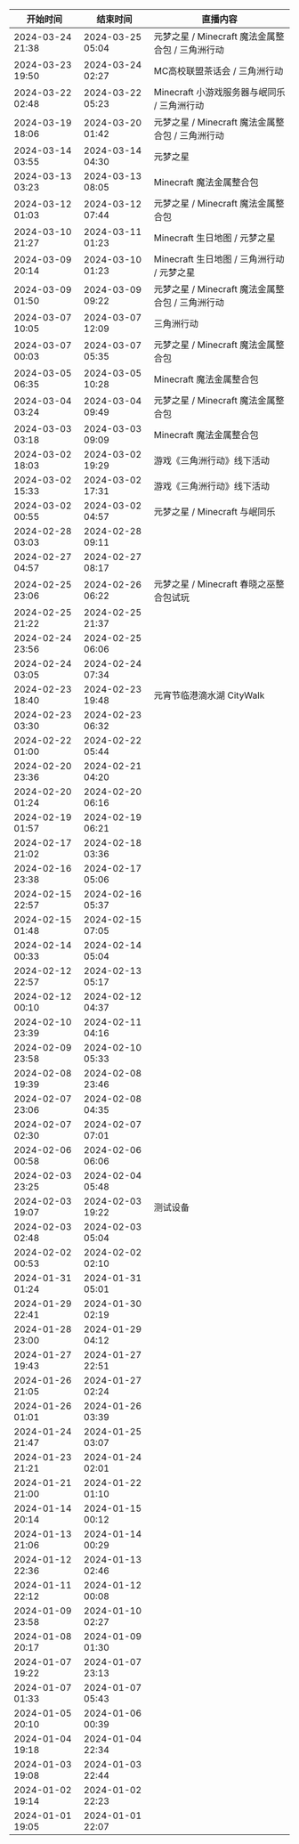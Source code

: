 | 开始时间 | 结束时间 | 直播内容 |
| ---- | ---- | ---- |
| 2024-03-24 21:38 | 2024-03-25 05:04 | 元梦之星 / Minecraft 魔法金属整合包 / 三角洲行动 |
| 2024-03-23 19:50 | 2024-03-24 02:27 | MC高校联盟茶话会 / 三角洲行动 |
| 2024-03-22 02:48 | 2024-03-22 05:23 | Minecraft 小游戏服务器与岷同乐 / 三角洲行动 |
| 2024-03-19 18:06 | 2024-03-20 01:42 | 元梦之星 / Minecraft 魔法金属整合包 / 三角洲行动 |
| 2024-03-14 03:55 | 2024-03-14 04:30 | 元梦之星 |
| 2024-03-13 03:23 | 2024-03-13 08:05 | Minecraft 魔法金属整合包 |
| 2024-03-12 01:03 | 2024-03-12 07:44 | 元梦之星 / Minecraft 魔法金属整合包 |
| 2024-03-10 21:27 | 2024-03-11 01:23 | Minecraft 生日地图 / 元梦之星 |
| 2024-03-09 20:14 | 2024-03-10 01:23 | Minecraft 生日地图 / 三角洲行动 / 元梦之星 |
| 2024-03-09 01:50 | 2024-03-09 09:22 | 元梦之星 / Minecraft 魔法金属整合包 / 三角洲行动 |
| 2024-03-07 10:05 | 2024-03-07 12:09 | 三角洲行动 |
| 2024-03-07 00:03 | 2024-03-07 05:35 | 元梦之星 / Minecraft 魔法金属整合包 |
| 2024-03-05 06:35 | 2024-03-05 10:28 | Minecraft 魔法金属整合包 |
| 2024-03-04 03:24 | 2024-03-04 09:49 | 元梦之星 / Minecraft 魔法金属整合包 |
| 2024-03-03 03:18 | 2024-03-03 09:09 | Minecraft 魔法金属整合包 |
| 2024-03-02 18:03 | 2024-03-02 19:29 | 游戏《三角洲行动》线下活动 |
| 2024-03-02 15:33 | 2024-03-02 17:31 | 游戏《三角洲行动》线下活动 |
| 2024-03-02 00:55 | 2024-03-02 04:57 | 元梦之星 / Minecraft 与岷同乐 |
| 2024-02-28 03:03 | 2024-02-28 09:11 |  |
| 2024-02-27 04:57 | 2024-02-27 08:17 |  |
| 2024-02-25 23:06 | 2024-02-26 06:22 | 元梦之星 / Minecraft 春晓之巫整合包试玩 |
| 2024-02-25 21:22 | 2024-02-25 21:37 |  |
| 2024-02-24 23:56 | 2024-02-25 06:06 |  |
| 2024-02-24 03:05 | 2024-02-24 07:34 |  |
| 2024-02-23 18:40 | 2024-02-23 19:48 | 元宵节临港滴水湖 CityWalk |
| 2024-02-23 03:30 | 2024-02-23 06:32 |  |
| 2024-02-22 01:00 | 2024-02-22 05:44 |  |
| 2024-02-20 23:36 | 2024-02-21 04:20 |  |
| 2024-02-20 01:24 | 2024-02-20 06:16 |  |
| 2024-02-19 01:57 | 2024-02-19 06:21 |  |
| 2024-02-17 21:02 | 2024-02-18 03:36 |  |
| 2024-02-16 23:38 | 2024-02-17 05:06 |  |
| 2024-02-15 22:57 | 2024-02-16 05:37 |  |
| 2024-02-15 01:48 | 2024-02-15 07:05 |  |
| 2024-02-14 00:33 | 2024-02-14 05:04 |  |
| 2024-02-12 22:57 | 2024-02-13 05:17 |  |
| 2024-02-12 00:10 | 2024-02-12 04:37 |  |
| 2024-02-10 23:39 | 2024-02-11 04:16 |  |
| 2024-02-09 23:58 | 2024-02-10 05:33 |  |
| 2024-02-08 19:39 | 2024-02-08 23:46 |  |
| 2024-02-07 23:06 | 2024-02-08 04:35 |  |
| 2024-02-07 02:30 | 2024-02-07 07:01 |  |
| 2024-02-06 00:58 | 2024-02-06 06:06 |  |
| 2024-02-03 23:25 | 2024-02-04 05:48 |  |
| 2024-02-03 19:07 | 2024-02-03 19:22 | 测试设备 |
| 2024-02-03 02:48 | 2024-02-03 05:04 |  |
| 2024-02-02 00:53 | 2024-02-02 02:10 |  |
| 2024-01-31 01:24 | 2024-01-31 05:01 |  |
| 2024-01-29 22:41 | 2024-01-30 02:19 |  |
| 2024-01-28 23:00 | 2024-01-29 04:12 |  |
| 2024-01-27 19:43 | 2024-01-27 22:51 |  |
| 2024-01-26 21:05 | 2024-01-27 02:24 |  |
| 2024-01-26 01:01 | 2024-01-26 03:39 |  |
| 2024-01-24 21:47 | 2024-01-25 03:07 |  |
| 2024-01-23 21:21 | 2024-01-24 02:01 |  |
| 2024-01-21 21:00 | 2024-01-22 01:10 |  |
| 2024-01-14 20:14 | 2024-01-15 00:12 |  |
| 2024-01-13 21:06 | 2024-01-14 00:29 |  |
| 2024-01-12 22:36 | 2024-01-13 02:46 |  |
| 2024-01-11 22:12 | 2024-01-12 00:08 |  |
| 2024-01-09 23:58 | 2024-01-10 02:27 |  |
| 2024-01-08 20:17 | 2024-01-09 01:30 |  |
| 2024-01-07 19:22 | 2024-01-07 23:13 |  |
| 2024-01-07 01:33 | 2024-01-07 05:43 |  |
| 2024-01-05 20:10 | 2024-01-06 00:39 |  |
| 2024-01-04 19:18 | 2024-01-04 22:34 |  |
| 2024-01-03 19:08 | 2024-01-03 22:44 |  |
| 2024-01-02 19:14 | 2024-01-02 22:23 |  |
| 2024-01-01 19:05 | 2024-01-01 22:07 |  |
